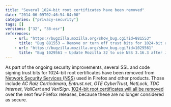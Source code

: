 ```yaml
---
title: "Several 1024-bit root certificates have been removed"
date: "2014-06-09T02:46:54-04:00"
categories: ["privacy-security"]
tags: []
versions: ["32", "38-esr"]
references:
    - url: "https://bugzilla.mozilla.org/show_bug.cgi?id=881553"
      title: "Bug 881553 – Remove or turn off trust bits for 1024-bit root certs after December 31, 2013"
    - url: "https://bugzilla.mozilla.org/show_bug.cgi?id=1029561"
      title: "Bug 1029561 – Update Mozilla 32 to use NSS 3.16.3 after July 1st to include root CA updates"
---
```

As part of the ongoing security improvements, several SSL and code signing trust bits for 1024-bit root certificates have been removed from [Network Security Services (NSS)](https://developer.mozilla.org/docs/Mozilla/Projects/NSS) used in Firefox and other products. Those include *AC Raíz Certicámara*, *Entrust.net*, *GTE CyberTrust*, *NetLock*, *TDC Internet*, *ValiCert* and *VeriSign*. [1024-bit root certificates will all be removed](https://wiki.mozilla.org/CA:MD5and1024) over the next few Firefox releases, because these are no longer considered as secure.
